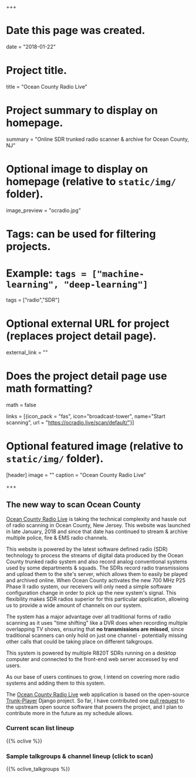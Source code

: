 +++
# Date this page was created.
date = "2018-01-22"

# Project title.
title = "Ocean County Radio Live"

# Project summary to display on homepage.
summary = "Online SDR trunked radio scanner & archive for Ocean County, NJ"

# Optional image to display on homepage (relative to `static/img/` folder).
image_preview = "ocradio.jpg"

# Tags: can be used for filtering projects.
# Example: `tags = ["machine-learning", "deep-learning"]`
tags = ["radio","SDR"]

# Optional external URL for project (replaces project detail page).
external_link = ""

# Does the project detail page use math formatting?
math = false

links = [{icon_pack = "fas", icon="broadcast-tower", name="Start scanning", url = "https://ocradio.live/scan/default/"}]


# Optional featured image (relative to `static/img/` folder).
[header]
image = ""
caption = "Ocean County Radio Live"

+++
## The new way to scan Ocean County

[Ocean County Radio Live](https://ocradio.live/) is taking the technical complexity and hassle out of radio scanning in Ocean County, New Jersey. This website was launched in late January, 2018 and since that date has continued to stream & archive multiple police, fire & EMS radio channels.

This website is powered by the latest software defined radio (SDR) technology to process the streams of digital data produced by the Ocean County trunked radio system and also record analog conventional systems used by some departments & squads. The SDRs record radio transmissions and upload them to the site's server, which allows them to easily be played and archived online. When Ocean County activates the new 700 MHz P25 Phase II radio system, our receivers will only need a simple software configuration change in order to pick up the new system's signal. This flexibility makes SDR radios superior for this particular application, allowing us to provide a wide amount of channels on our system.

The system has a major advantage over all traditional forms of radio scanning as it uses "time shifting" like a DVR does when recording multiple overlapping TV shows, ensuring that **no transmissions are missed**, since traditional scanners can only hold on just one channel - potentially missing other calls that could be taking place on different talkgroups.

This system is powered by multiple R820T SDRs running on a desktop computer and connected to the front-end web server accessed by end users.

As our base of users continues to grow, I intend on covering more radio systems and adding them to this system.

The [Ocean County Radio Live](https://ocradio.live/) web application is based on the open-source [Trunk-Player](https://github.com/ScanOC/trunk-player) Django project. So far, I have contributed one [pull request](https://github.com/ScanOC/trunk-player/commit/8dbc011c96bf19951bc9fa1fbf6c37d5e215dc4a) to the upstream open source software that powers the project, and I plan to contribute more in the future as my schedule allows.


### Current scan list lineup

{{% oclive %}}

### Sample talkgroups & channel lineup (click to scan)

{{% oclive_talkgroups %}}